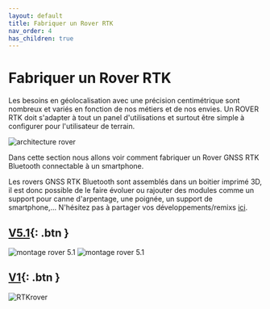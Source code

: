 ```yaml
---
layout: default
title: Fabriquer un Rover RTK
nav_order: 4
has_children: true
---
```


# Fabriquer un Rover RTK

Les besoins en géolocalisation avec une précision centimétrique sont nombreux et variés en fonction de nos métiers et de nos envies.
Un ROVER RTK doit s'adapter à tout un panel d'utilisations et surtout être simple à configurer pour l'utilisateur de terrain.

![architecture rover](https://jancelin.github.io/docs-centipedeRTK/assets/images/montage_rover/mm_rover_small.jpg)

Dans cette section nous allons voir comment fabriquer un Rover GNSS RTK Bluetooth connectable à un smartphone.

Les rovers GNSS RTK Bluetooth sont assemblés dans un boitier imprimé 3D, il est donc possible de le faire évoluer ou rajouter des modules comme un support pour canne d'arpentage, une poignée, un support de smartphone,... N'hésitez pas à partager vos développements/remixs [ici](https://www.prusaprinters.org/fr/prints/90252-gnss-rtk-v51/remixes).

## [V5.1](rover_v5_1){: .btn }
![montage rover 5.1](https://jancelin.github.io/docs-centipedeRTK/assets/images/montage_rover/16-rover_v5-1.jpg)
![montage rover 5.1](https://jancelin.github.io/docs-centipedeRTK/assets/images/montage_rover/17-rover_v5-1.jpg)

## [V1](rover_v1){: .btn }
![RTKrover](https://jancelin.github.io/docs-centipedeRTK/assets/images/montage_rover/rover.jpg)
